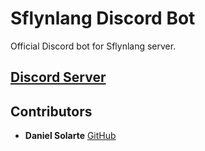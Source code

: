 # Sflynlang Discord Bot
Official Discord bot for Sflynlang server.

## [Discord Server](https://discord.gg/zkTMFSr)

## Contributors
* **Daniel Solarte** [GitHub](https://github.com/danielsolartech)
